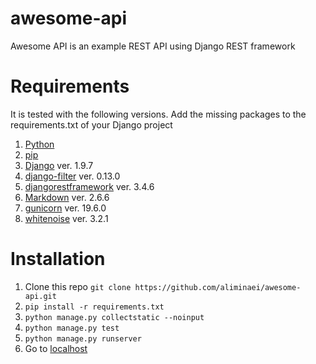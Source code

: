 # awesome-api
Awesome API is an example REST API using Django REST framework


Requirements
============

It is tested with the following versions. Add the missing packages to the requirements.txt of your Django project 

1. [Python]
2. [pip]
3. [Django] ver. 1.9.7
4. [django-filter] ver. 0.13.0
5. [djangorestframework] ver. 3.4.6
6. [Markdown] ver. 2.6.6
7. [gunicorn] ver. 19.6.0
8. [whitenoise] ver. 3.2.1

Installation
============

1. Clone this repo `git clone https://github.com/aliminaei/awesome-api.git`
2. `pip install -r requirements.txt`
3. `python manage.py collectstatic --noinput`
4. `python manage.py test`
5. `python manage.py runserver`
6. Go to [localhost]

[Python]: https://www.python.org/download/releases/2.7/ "Python 2.7"
[pip]: https://pypi.python.org/pypi/pip "pip"
[django]: https://www.djangoproject.com/ "Django==1.9.7"
[django-filter]: http://django-filter.readthedocs.io/en/latest/usage.html "django-filter"
[djangorestframework]: http://www.django-rest-framework.org/ "djangorestframework"
[Markdown]: https://pypi.python.org/pypi/Markdown/ "Markdown"
[gunicorn]: http://gunicorn.org/ "gunicorn"
[localhost]: http://127.0.0.1:8000/users/ "http://127.0.0.1:8000/users/"
[whitenoise]: https://pypi.python.org/pypi/whitenoise "whitenoise"
